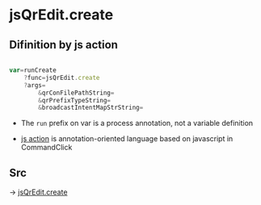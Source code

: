 # jsQrEdit.create

## Difinition by js action

```js.js

var=runCreate
	?func=jsQrEdit.create
	?args=
		&qrConFilePathString=
		&qrPrefixTypeString=
		&broadcastIntentMapStrString=
```

- The `run` prefix on var is a process annotation, not a variable definition

- [js action](#) is annotation-oriented language based on javascript in CommandClick

## Src

-> [jsQrEdit.create](https://github.com/puutaro/CommandClick/blob/master/app/src/main/java/com/puutaro/commandclick/fragment_lib/terminal_fragment/js_interface/qr/JsQrEdit.kt#L31)


